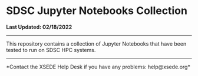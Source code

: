 #  SDSC Jupyter Notebooks Collection

**Last Updated:   02/18/2022**

<hr>

This repository contains a collection of Jupyter Notebooks that have been tested to run on SDSC HPC systems.



<hr>
*Contact the XSEDE Help Desk if you have any problems:   help@xsede.org*
